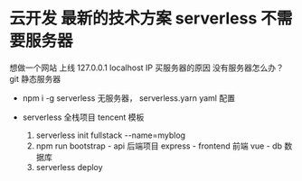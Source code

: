 # 云开发 最新的技术方案 serverless 不需要服务器

想做一个网站 上线
  127.0.0.1  localhost
  IP 买服务器的原因
  没有服务器怎么办？
  git 静态服务器


- npm i -g serverless
    无服务器，
    serverless.yarn
    yaml 配置

- serverless 全栈项目
    tencent 模板
    1. serverless init fullstack --name=myblog
    2. npm run bootstrap
      - api 后端项目 express
      - frontend 前端 vue
      - db 数据库
    3. serverless deploy
